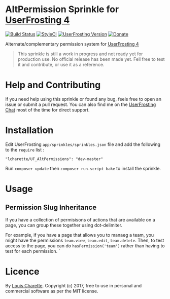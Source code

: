 # AltPermission Sprinkle for [UserFrosting 4](https://www.userfrosting.com)

[![Build Status](https://travis-ci.org/lcharette/UF_AltPermissions.svg?branch=master)](https://travis-ci.org/lcharette/UF_AltPermissions) [![StyleCI](https://github.styleci.io/repos/86100743/shield?branch=master)](https://github.styleci.io/repos/86100743) [![UserFrosting Version](https://img.shields.io/badge/UserFrosting->=%204.2-brightgreen.svg)](https://github.com/userfrosting/UserFrosting) [![Donate](https://img.shields.io/badge/Donate-Buy%20Me%20a%20Coffee-brightgreen.svg)](https://ko-fi.com/A7052ICP)

Alternate/complementary permission system for [UserFrosting 4](https://www.userfrosting.com)

> This sprinkle is still a work in progress and not ready yet for production use. No official release has been made yet. Fell free to test it and contribute, or use it as a reference.

# Help and Contributing

If you need help using this sprinkle or found any bug, feels free to open an issue or submit a pull request. You can also find me on the [UserFrosting Chat](https://chat.userfrosting.com/) most of the time for direct support.

# Installation

Edit UserFrosting `app/sprinkles/sprinkles.json` file and add the following to the `require` list :
```
"lcharette/UF_AltPermissions": "dev-master"
```

Run `composer update` then `composer run-script bake` to install the sprinkle.

# Usage

## Permission Slug Inheritance

If you have a collection of permisisons of actions that are available on a page, you can group these together using dot-delimiter.

For example, if you have a page that allows you to manaeg a team, you might have the permissions `team.view`, `team.edit`, `team.delete`. Then, to test access to the page, you can do `hasPermission('team')` rather than having to test for each permission.
`
# Licence

By [Louis Charette](https://github.com/lcharette). Copyright (c) 2017, free to use in personal and commercial software as per the MIT license.
